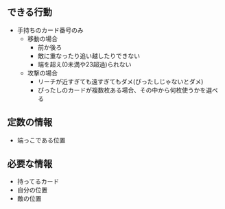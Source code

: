 ## できる行動

- 手持ちのカード番号のみ
    - 移動の場合
        - 前か後ろ
        - 敵に重なったり追い越したりできない
        - 端を超え(0未満や23超過)られない
    - 攻撃の場合
        - リーチが近すぎても遠すぎてもダメ(ぴったしじゃないとダメ)
        - ぴったしのカードが複数枚ある場合、その中から何枚使うかを選べる

## 定数の情報
- 端っこである位置

## 必要な情報

- 持ってるカード
- 自分の位置
- 敵の位置
